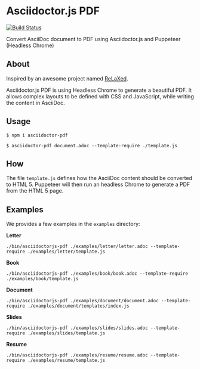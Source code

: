 # Asciidoctor.js PDF

[![Build Status](https://travis-ci.org/Mogztter/asciidoctor-pdf.js.svg?branch=master)](https://travis-ci.org/Mogztter/asciidoctor-pdf.js)

Convert AsciiDoc document to PDF using Asciidoctor.js and Puppeteer (Headless Chrome)

## About

Inspired by an awesome project named [ReLaXed](https://github.com/RelaxedJS/ReLaXed).

Asciidoctor.js PDF is using Headless Chrome to generate a beautiful PDF.
It allows complex layouts to be defined with CSS and JavaScript, while writing the content in AsciiDoc.

## Usage

    $ npm i asciidoctor-pdf

    $ asciidoctor-pdf document.adoc --template-require ./template.js

## How

The file `template.js` defines how the AsciiDoc content should be converted to HTML 5.
Puppeteer will then run an headless Chrome to generate a PDF from the HTML 5 page.

## Examples

We provides a few examples in the `examples` directory:

**Letter**

    ./bin/asciidoctorjs-pdf ./examples/letter/letter.adoc --template-require ./examples/letter/template.js

**Book**

    ./bin/asciidoctorjs-pdf ./examples/book/book.adoc --template-require ./examples/book/template.js

**Document**

    ./bin/asciidoctorjs-pdf ./examples/document/document.adoc --template-require ./examples/document/templates/index.js

**Slides**

    ./bin/asciidoctorjs-pdf ./examples/slides/slides.adoc --template-require ./examples/slides/template.js

**Resume**

    ./bin/asciidoctorjs-pdf ./examples/resume/resume.adoc --template-require ./examples/resume/template.js

